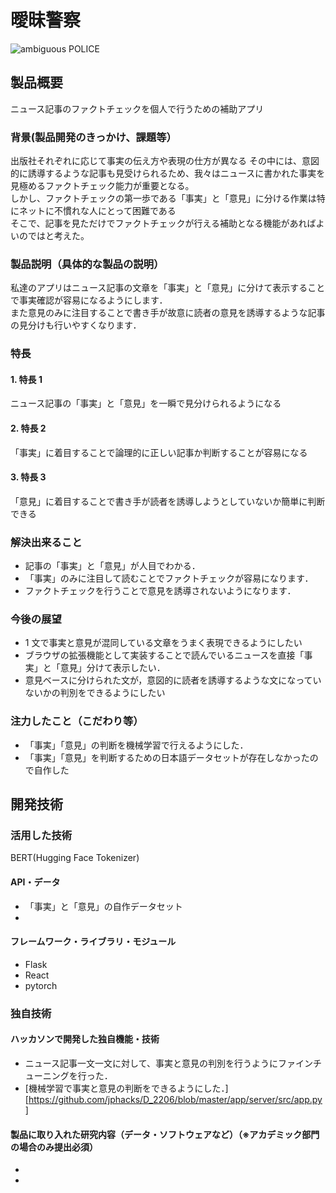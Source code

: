 # 曖昧警察
<!--![IMAGE ALT TEXT HERE](https://jphacks.com/wp-content/uploads/2022/08/JPHACKS2022_ogp.jpg)](https://www.youtube.com/watch?v=LUPQFB4QyVo)-->
![ambiguous POLICE](https://user-images.githubusercontent.com/107242974/197238730-97e890b4-4966-464b-b13b-91e017c70d8d.png)


## 製品概要
ニュース記事のファクトチェックを個人で行うための補助アプリ

### 背景(製品開発のきっかけ、課題等）

出版社それぞれに応じて事実の伝え方や表現の仕方が異なる
その中には、意図的に誘導するような記事も見受けられるため、我々はニュースに書かれた事実を見極めるファクトチェック能力が重要となる。<br>
しかし、ファクトチェックの第一歩である「事実」と「意見」に分ける作業は特にネットに不慣れな人にとって困難である<br>
そこで、記事を見ただけでファクトチェックが行える補助となる機能があればよいのではと考えた。<br>

### 製品説明（具体的な製品の説明）

私達のアプリはニュース記事の文章を「事実」と「意見」に分けて表示することで事実確認が容易になるようにします．<br>
また意見のみに注目することで書き手が故意に読者の意見を誘導するような記事の見分けも行いやすくなります．

### 特長

#### 1. 特長 1

ニュース記事の「事実」と「意見」を一瞬で見分けられるようになる

#### 2. 特長 2

「事実」に着目することで論理的に正しい記事か判断することが容易になる

#### 3. 特長 3

「意見」に着目することで書き手が読者を誘導しようとしていないか簡単に判断できる

### 解決出来ること

- 記事の「事実」と「意見」が人目でわかる．<br>
- 「事実」のみに注目して読むことでファクトチェックが容易になります．
- ファクトチェックを行うことで意見を誘導されないようになります．

### 今後の展望

- 1 文で事実と意見が混同している文章をうまく表現できるようにしたい
- ブラウザの拡張機能として実装することで読んでいるニュースを直接「事実」と「意見」分けて表示したい．
- 意見ベースに分けられた文が，意図的に読者を誘導するような文になっていないかの判別をできるようにしたい

### 注力したこと（こだわり等）

- 「事実」「意見」の判断を機械学習で行えるようにした．
- 「事実」「意見」を判断するための日本語データセットが存在しなかったので自作した

## 開発技術

### 活用した技術

BERT(Hugging Face Tokenizer)

#### API・データ

- 「事実」と「意見」の自作データセット
-

#### フレームワーク・ライブラリ・モジュール

- Flask
- React
- pytorch

### 独自技術

#### ハッカソンで開発した独自機能・技術

- ニュース記事一文一文に対して、事実と意見の判別を行うようにファインチューニングを行った．
- [機械学習で事実と意見の判断をできるようにした．][https://github.com/jphacks/D_2206/blob/master/app/server/src/app.py]

#### 製品に取り入れた研究内容（データ・ソフトウェアなど）（※アカデミック部門の場合のみ提出必須）

-
-
